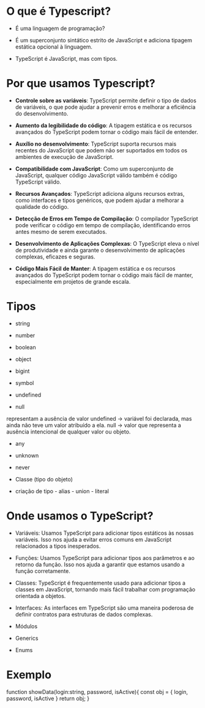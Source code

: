 # O que é Typescript?

- É uma linguagem de programação?

- É um superconjunto sintático estrito de JavaScript e adiciona tipagem estática opcional à linguagem.

- TypeScript é JavaScript, mas com tipos.

# Por que usamos Typescript?

- **Controle sobre as variáveis**: TypeScript permite definir o tipo de dados de variáveis, o que pode ajudar a prevenir erros e melhorar a eficiência do desenvolvimento.

- **Aumento da legibilidade do código**: A tipagem estática e os recursos avançados do TypeScript podem tornar o código mais fácil de entender.

- **Auxílio no desenvolvimento**: TypeScript suporta recursos mais recentes do JavaScript que podem não ser suportados em todos os ambientes de execução de JavaScript.

- **Compatibilidade com JavaScript**: Como um superconjunto de JavaScript, qualquer código JavaScript válido também é código TypeScript válido.

- **Recursos Avançados**: TypeScript adiciona alguns recursos extras, como interfaces e tipos genéricos, que podem ajudar a melhorar a qualidade do código.

- **Detecção de Erros em Tempo de Compilação**: O compilador TypeScript pode verificar o código em tempo de compilação, identificando erros antes mesmo de serem executados.

- **Desenvolvimento de Aplicações Complexas**: O TypeScript eleva o nível de produtividade e ainda garante o desenvolvimento de aplicações complexas, eficazes e seguras.

- **Código Mais Fácil de Manter**: A tipagem estática e os recursos avançados do TypeScript podem tornar o código mais fácil de manter, especialmente em projetos de grande escala.

# Tipos

- string
- number
- boolean

- object

- bigint
- symbol

- undefined
- null

representam a ausência de valor
undefined -> variável foi declarada, mas ainda não teve um valor atribuído a ela.
null -> valor que representa a ausência intencional de qualquer valor ou objeto.

- any
- unknown
- never

- Classe (tipo do objeto)

- criação de tipo - alias - union - literal

# Onde usamos o TypeScript?

- Variáveis: Usamos TypeScript para adicionar tipos estáticos às nossas variáveis. Isso nos ajuda a evitar erros comuns em JavaScript relacionados a tipos inesperados.

- Funções: Usamos TypeScript para adicionar tipos aos parâmetros e ao retorno da função. Isso nos ajuda a garantir que estamos usando a função corretamente.

- Classes: TypeScript é frequentemente usado para adicionar tipos a classes em JavaScript, tornando mais fácil trabalhar com programação orientada a objetos.

- Interfaces: As interfaces em TypeScript são uma maneira poderosa de definir contratos para estruturas de dados complexas.

- Módulos
- Generics
- Enums

# Exemplo

function showData(login:string, password, isActive){
const obj = {
login,
password,
isActive
}
return obj;
}
